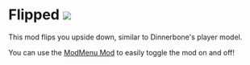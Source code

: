 # Flipped <img src="https://cdn.discordapp.com/attachments/823980016223911957/993590754427543552/icon.png">

This mod flips you upside down, similar to Dinnerbone's player model.

You can use the [ModMenu Mod](https://github.com/TerraformersMC/ModMenu) to easily toggle the mod on and off!

